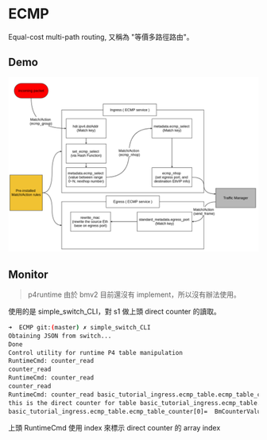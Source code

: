 # ECMP

Equal-cost multi-path routing, 又稱為 "等價多路徑路由"。

## Demo

![](res/ecmp.png)

## Monitor 

> p4runtime 由於 bmv2 目前還沒有 implement，所以沒有辦法使用。

使用的是 simple_switch_CLI，對 s1 做上頭 direct counter 的讀取。
```bash
➜  ECMP git:(master) ✗ simple_switch_CLI 
Obtaining JSON from switch...
Done
Control utility for runtime P4 table manipulation
RuntimeCmd: counter_read
counter_read
RuntimeCmd: counter_read
counter_read
RuntimeCmd: counter_read basic_tutorial_ingress.ecmp_table.ecmp_table_counter 0
this is the direct counter for table basic_tutorial_ingress.ecmp_table.ecmp_group
basic_tutorial_ingress.ecmp_table.ecmp_table_counter[0]=  BmCounterValue(packets=10, bytes=640)
```

上頭 RuntimeCmd 使用 index 來標示 direct counter 的 array index 